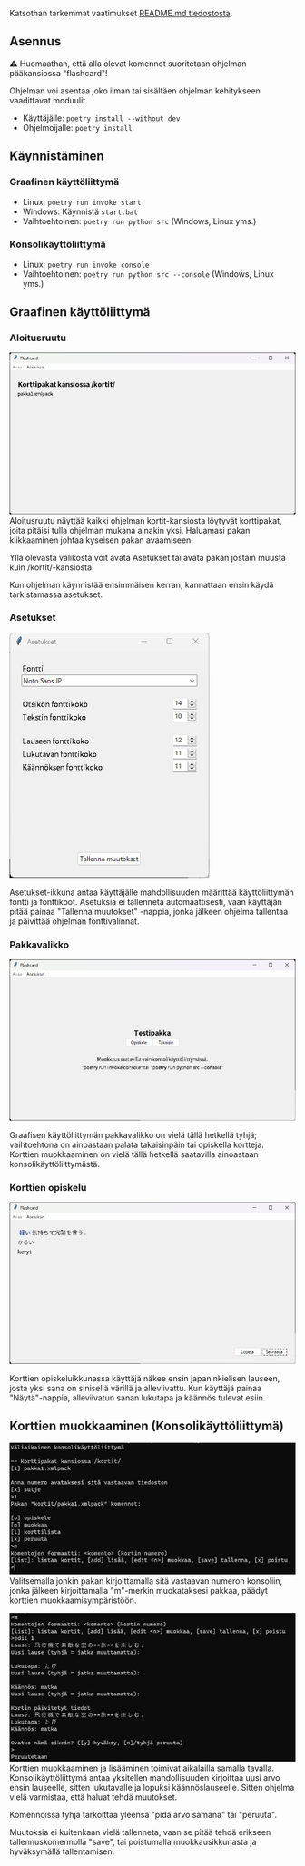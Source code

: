 Katsothan tarkemmat vaatimukset [README.md tiedostosta](https://github.com/vkohj/ot-harjoitustyo/blob/main/README.md).

## Asennus
⚠️ Huomaathan, että alla olevat komennot suoritetaan ohjelman pääkansiossa "flashcard"!

Ohjelman voi asentaa joko ilman tai sisältäen ohjelman kehitykseen vaadittavat moduulit.

* Käyttäjälle: ```poetry install --without dev```
* Ohjelmoijalle: ```poetry install```

## Käynnistäminen

### Graafinen käyttöliittymä
* Linux: ```poetry run invoke start```
* Windows: Käynnistä ```start.bat```
* Vaihtoehtoinen: ```poetry run python src``` (Windows, Linux yms.)

### Konsolikäyttöliittymä
* Linux: ```poetry run invoke console```
* Vaihtoehtoinen: ```poetry run python src --console``` (Windows, Linux yms.)

## Graafinen käyttöliittymä
### Aloitusruutu
![](./img/ohje/aloitus.png)
Aloitusruutu näyttää kaikki ohjelman kortit-kansiosta löytyvät korttipakat, joita pitäisi tulla ohjelman mukana ainakin yksi. Haluamasi pakan klikkaaminen johtaa kyseisen pakan avaamiseen.

Yllä olevasta valikosta voit avata Asetukset tai avata pakan jostain muusta kuin /kortit/-kansiosta.

Kun ohjelman käynnistää ensimmäisen kerran, kannattaan ensin käydä tarkistamassa asetukset.

### Asetukset
![](./img/ohje/asetukset.png)

Asetukset-ikkuna antaa käyttäjälle mahdollisuuden määrittää käyttöliittymän fontti ja fonttikoot. Asetuksia ei tallenneta automaattisesti, vaan käyttäjän pitää painaa "Tallenna muutokset" -nappia, jonka jälkeen ohjelma tallentaa ja päivittää ohjelman fonttivalinnat.

### Pakkavalikko
![](./img/ohje/pakka.png)

Graafisen käyttöliittymän pakkavalikko on vielä tällä hetkellä tyhjä; vaihtoehtona on ainoastaan palata takaisinpäin tai opiskella kortteja. Korttien muokkaaminen on vielä tällä hetkellä saatavilla ainoastaan konsolikäyttöliittymästä.

### Korttien opiskelu
![](./img/ohje/kortti.png)

Korttien opiskeluikkunassa käyttäjä näkee ensin japaninkielisen lauseen, josta yksi sana on sinisellä värillä ja alleviivattu. Kun käyttäjä painaa "Näytä"-nappia, alleviivatun sanan lukutapa ja käännös tulevat esiin.

## Korttien muokkaaminen (Konsolikäyttöliittymä)
![](./img/ohje/konsoli_muokkaukseen.png)
Valitsemalla jonkin pakan kirjoittamalla sitä vastaavan numeron konsoliin, jonka jälkeen kirjoittamalla "m"-merkin muokataksesi pakkaa, päädyt korttien muokkaamisympäristöön.

![](./img/ohje/konsoli_muokkaus.png)
Korttien muokkaaminen ja lisääminen toimivat aikalailla samalla tavalla. Konsolikäyttöliittymä antaa yksitellen mahdollisuuden kirjoittaa uusi arvo ensin lauseelle, sitten lukutavalle ja lopuksi käännöslauseelle. Sitten ohjelma vielä varmistaa, että haluat tehdä muutokset.

Komennoissa tyhjä tarkoittaa yleensä "pidä arvo samana" tai "peruuta".

Muutoksia ei kuitenkaan vielä tallenneta, vaan se pitää tehdä erikseen tallennuskomennolla "save", tai poistumalla muokkausikkunasta ja hyväksymällä tallentamisen.